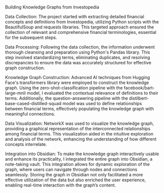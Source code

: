 Building Knowledge Graphs from Investopedia

Data Collection:
The project started with extracting detailed financial concepts and definitions from Investopedia, utilizing Python scripts with the BeautifulSoup and requests libraries. This targeted approach ensured the collection of relevant and comprehensive financial terminologies, essential for the subsequent steps.

Data Processing:
Following the data collection, the information underwent thorough cleansing and preparation using Python's Pandas library. This step involved standardizing terms, eliminating duplicates, and resolving discrepancies to ensure the data was accurately structured for effective graph construction.

Knowledge Graph Construction:
Advanced AI techniques from Hugging Face's transformers library were employed to construct the knowledge graph. Using the zero-shot-classification pipeline with the facebook/bart-large-mnli model, I evaluated the contextual relevance of definitions to their terms. Additionally, the question-answering pipeline with the distilbert-base-cased-distilled-squad model was used to define relationships between financial terms, effectively populating the knowledge graph with meaningful connections.

Data Visualization:
NetworkX was used to visualize the knowledge graph, providing a graphical representation of the interconnected relationships among financial terms. This visualization aided in the intuitive exploration and analysis of the network, enhancing the understanding of how different concepts interrelate.

Integration into Obsidian:
To make the knowledge graph interactively usable and enhance its practicality, I integrated the entire graph into Obsidian, a note-taking vault. This integration allows for dynamic exploration of the graph, where users can navigate through nodes and connections seamlessly. Storing the graph in Obsidian not only facilitated a more effective utilization of the data but also enriched the user experience, enabling real-time interaction with the graph’s content.
